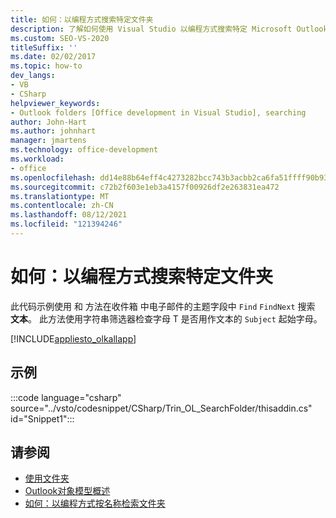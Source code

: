 ```yaml
---
title: 如何：以编程方式搜索特定文件夹
description: 了解如何使用 Visual Studio 以编程方式搜索特定 Microsoft Outlook 文件夹中。
ms.custom: SEO-VS-2020
titleSuffix: ''
ms.date: 02/02/2017
ms.topic: how-to
dev_langs:
- VB
- CSharp
helpviewer_keywords:
- Outlook folders [Office development in Visual Studio], searching
author: John-Hart
ms.author: johnhart
manager: jmartens
ms.technology: office-development
ms.workload:
- office
ms.openlocfilehash: dd14e88b64eff4c4273282bcc743b3acbb2ca6fa51ffff90b93db1bd8ffd0416
ms.sourcegitcommit: c72b2f603e1eb3a4157f00926df2e263831ea472
ms.translationtype: MT
ms.contentlocale: zh-CN
ms.lasthandoff: 08/12/2021
ms.locfileid: "121394246"
---
```

# <a name="how-to-programmatically-search-within-a-specific-folder"></a>如何：以编程方式搜索特定文件夹
  此代码示例使用 和 方法在收件箱 中电子邮件的主题字段中 `Find` `FindNext` 搜索 **文本**。 此方法使用字符串筛选器检查字母 T 是否用作文本的 `Subject` 起始字母。

 [!INCLUDE[appliesto_olkallapp](../vsto/includes/appliesto-olkallapp-md.md)]

## <a name="example"></a>示例
 :::code language="csharp" source="../vsto/codesnippet/CSharp/Trin_OL_SearchFolder/thisaddin.cs" id="Snippet1":::

## <a name="see-also"></a>请参阅
- [使用文件夹](../vsto/working-with-folders.md)
- [Outlook对象模型概述](../vsto/outlook-object-model-overview.md)
- [如何：以编程方式按名称检索文件夹](../vsto/how-to-programmatically-retrieve-a-folder-by-name.md)
